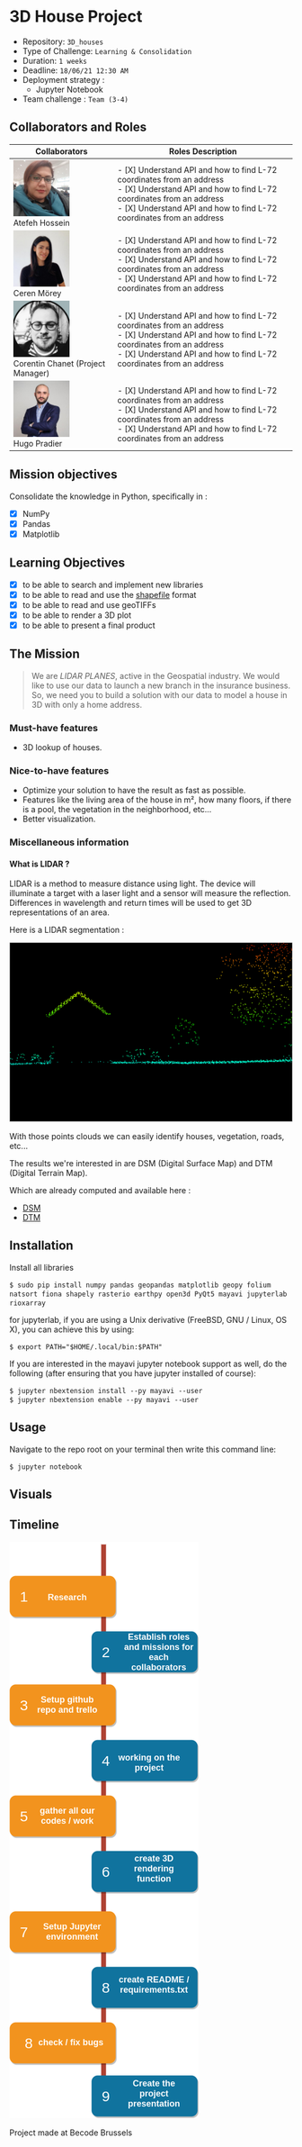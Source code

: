 # 3D House Project

- Repository: `3D_houses`
- Type of Challenge: `Learning & Consolidation`
- Duration: `1 weeks`
- Deadline: `18/06/21 12:30 AM`
- Deployment strategy :
  - Jupyter Notebook
- Team challenge : `Team (3-4)`

## Collaborators and Roles

| Collaborators                                         | Roles Description                                                                                                                           |
| ----------------------------------------------- | ------------------------------------------------------------------------------------------------------------------------------------- |
| <img src="images/atefeh.jpeg" alt="drawing" style="width:100px;"/> <br/> Atefeh Hossein| - [X] Understand API and how to find L-72 coordinates from an address <br/> - [X] Understand API and how to find L-72 coordinates from an address <br/> - [X] Understand API and how to find L-72 coordinates from an address <br/>        |
| <img src="images/ceren.jpeg" alt="drawing" style="width:100px;"/> <br/> Ceren Mörey | - [X] Understand API and how to find L-72 coordinates from an address <br/> - [X] Understand API and how to find L-72 coordinates from an address <br/> - [X] Understand API and how to find L-72 coordinates from an address <br/>                                             |
| <img src="images/corentin.png" alt="drawing" style="width:100px;"/> </br> Corentin Chanet (Project Manager)                                    | - [X] Understand API and how to find L-72 coordinates from an address <br/> - [X] Understand API and how to find L-72 coordinates from an address <br/> - [X] Understand API and how to find L-72 coordinates from an address <br/> |
| <img src="images/hugo.jpeg" alt="drawing" style="width:100px;"/> <br/> Hugo Pradier                                     | - [X] Understand API and how to find L-72 coordinates from an address <br/> - [X] Understand API and how to find L-72 coordinates from an address <br/> - [X] Understand API and how to find L-72 coordinates from an address <br/>                                                       |
## Mission objectives

Consolidate the knowledge in Python, specifically in :

- [X] NumPy
- [X] Pandas
- [X] Matplotlib

## Learning Objectives

- [X] to be able to search and implement new libraries
- [X] to be able to read and use the [shapefile](https://en.wikipedia.org/wiki/Shapefile) format
- [X] to be able to read and use geoTIFFs
- [X] to be able to render a 3D plot
- [X] to be able to present a final product

## The Mission

> We are _LIDAR PLANES_, active in the Geospatial industry. We would like to use our data to launch a new branch in the insurance business. So, we need you to build a solution with our data to model a house in 3D with only a home address.

### Must-have features

- 3D lookup of houses.

### Nice-to-have features

- Optimize your solution to have the result as fast as possible.
- Features like the living area of the house in m², how many floors, if there is a pool, the vegetation in the neighborhood, etc...
- Better visualization.

### Miscellaneous information

#### What is LIDAR ?

LIDAR is a method to measure distance using light. The device will illuminate a target with a laser light and a sensor will measure the reflection. Differences in wavelength and return times will be used to get 3D representations of an area.

Here is a LIDAR segmentation :

<img src="images/lidar.png" alt="drawing"/> <br/>

With those points clouds we can easily identify houses, vegetation, roads, etc...

The results we're interested in are DSM (Digital Surface Map) and DTM (Digital Terrain Map).

Which are already computed and available here :

- [DSM](http://www.geopunt.be/download?container=dhm-vlaanderen-ii-dsm-raster-1m&title=Digitaal%20Hoogtemodel%20Vlaanderen%20II,%20DSM,%20raster,%201m)
- [DTM](http://www.geopunt.be/download?container=dhm-vlaanderen-ii-dtm-raster-1m&title=Digitaal%20Hoogtemodel%20Vlaanderen%20II,%20DTM,%20raster,%201m)


## Installation

Install all libraries
```
$ sudo pip install numpy pandas geopandas matplotlib geopy folium natsort fiona shapely rasterio earthpy open3d PyQt5 mayavi jupyterlab rioxarray 
```
for jupyterlab, if you are using a Unix derivative (FreeBSD, GNU / Linux, OS X), you can achieve this by using:

```
$ export PATH="$HOME/.local/bin:$PATH"
```
If you are interested in the mayavi jupyter notebook support as well, do the following (after ensuring that you have jupyter installed of course):

```
$ jupyter nbextension install --py mayavi --user
$ jupyter nbextension enable --py mayavi --user
```

## Usage
Navigate to the repo root on your terminal then write this command line:
```
$ jupyter notebook
```

## Visuals

## Timeline
<img src="images/workflow2.png" alt="drawing"/> <br/>

Project made at Becode Brussels
